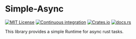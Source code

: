 # Simple-Async

[![MIT License](https://img.shields.io/badge/License-MIT-blue?style=for-the-badge)](https://choosealicense.com/licenses/mit/)
[![Continuous integration](https://img.shields.io/github/workflow/status/rob2309/simple-async-rs/Continuous%20Integration?style=for-the-badge)](https://github.com/rob2309/simple-async-rs/actions)
[![Crates.io](https://img.shields.io/crates/d/simple-async?style=for-the-badge)](https://crates.io/crates/simple-async)
[![docs.rs](https://img.shields.io/docsrs/simple-async?style=for-the-badge)](https://docs.rs/simple-async)

This library provides a simple Runtime for async rust tasks.
